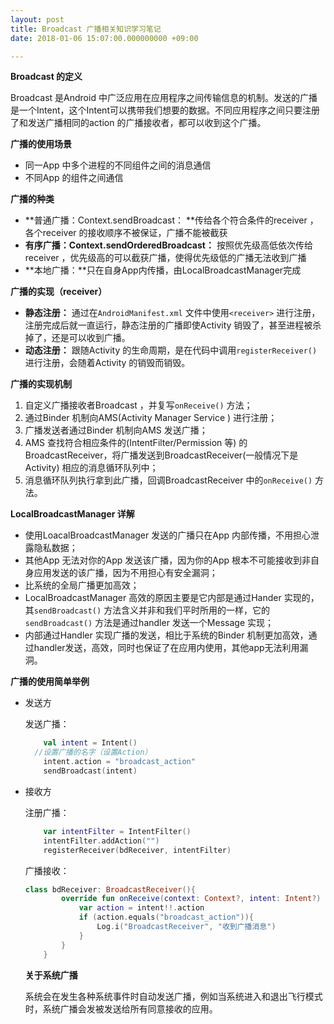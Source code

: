 ```yaml
---
layout: post
title: Broadcast 广播相关知识学习笔记
date: 2018-01-06 15:07:00.000000000 +09:00

---
```




 **Broadcast 的定义**

Broadcast 是Android 中广泛应用在应用程序之间传输信息的机制。发送的广播是一个Intent，这个Intent可以携带我们想要的数据。不同应用程序之间只要注册了和发送广播相同的action 的广播接收者，都可以收到这个广播。

**广播的使用场景**

* 同一App 中多个进程的不同组件之间的消息通信
* 不同App 的组件之间通信

**广播的种类**

* **普通广播：Context.sendBroadcast： **传给各个符合条件的receiver ，各个receiver 的接收顺序不被保证，广播不能被截获
* **有序广播：Context.sendOrderedBroadcast：** 按照优先级高低依次传给receiver ，优先级高的可以截获广播，使得优先级低的广播无法收到广播
* **本地广播：**只在自身App内传播，由LocalBroadcastManager完成

**广播的实现（receiver）**

* **静态注册：** 通过在`AndroidManifest.xml` 文件中使用`<receiver>` 进行注册，注册完成后就一直运行，静态注册的广播即使Activity 销毁了，甚至进程被杀掉了，还是可以收到广播。
* **动态注册：** 跟随Activity 的生命周期，是在代码中调用`registerReceiver()` 进行注册，会随着Activity 的销毁而销毁。

**广播的实现机制**

1. 自定义广播接收者Broadcast ，并复写`onReceive()` 方法；
2. 通过Binder 机制向AMS(Activity Manager Service ) 进行注册；
3. 广播发送者通过Binder 机制向AMS 发送广播；
4. AMS 查找符合相应条件的(IntentFilter/Permission 等) 的BroadcastReceiver，将广播发送到BroadcastReceiver(一般情况下是Activity) 相应的消息循环队列中；
5. 消息循环队列执行拿到此广播，回调BroadcastReceiver 中的`onReceive()` 方法。

**LocalBroadcastManager 详解**

* 使用LoacalBroadcastManager 发送的广播只在App 内部传播，不用担心泄露隐私数据；
* 其他App 无法对你的App 发送该广播，因为你的App 根本不可能接收到非自身应用发送的该广播，因为不用担心有安全漏洞；
* 比系统的全局广播更加高效；
* LocalBroadcastManager 高效的原因主要是它内部是通过Hander 实现的，其`sendBroadcast()` 方法含义并非和我们平时所用的一样，它的`sendBroadcast()` 方法是通过handler 发送一个Message 实现；
* 内部通过Handler 实现广播的发送，相比于系统的Binder 机制更加高效，通过handler发送，高效，同时也保证了在应用内使用，其他app无法利用漏洞。

**广播的使用简单举例**

* 发送方

  发送广播：

  ```kotlin
      val intent = Intent()
  	//设置广播的名字（设置Action）
      intent.action = "broadcast_action"
      sendBroadcast(intent)
  ```

* 接收方

  注册广播：

  ```kotlin
      var intentFilter = IntentFilter()
      intentFilter.addAction("")
      registerReceiver(bdReceiver, intentFilter)
  ```

  广播接收：

  ``` kotlin
  class bdReceiver: BroadcastReceiver(){
          override fun onReceive(context: Context?, intent: Intent?) {
              var action = intent!!.action
              if (action.equals("broadcast_action")){
                  Log.i("BroadcastReceiver", "收到广播消息")
              }
          }
      }
  ```

  **关于系统广播**

  系统会在发生各种系统事件时自动发送广播，例如当系统进入和退出飞行模式时，系统广播会发被发送给所有同意接收的应用。

